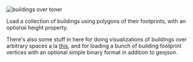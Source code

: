
![buildings over toner](http://farm9.staticflickr.com/8067/8241515528_86ec4a8e6c_b.jpg)

Load a collection of buildings using polygons of their footprints, with an optional height property.

There's also some stuff in here for doing visualizations of buildings over arbitrary
spaces a la [this](http://tilebldg.cityrewrite.com/place.html), and
for loading a bunch of building footprint vertices with an optional simple binary
format in addition to geojson.
